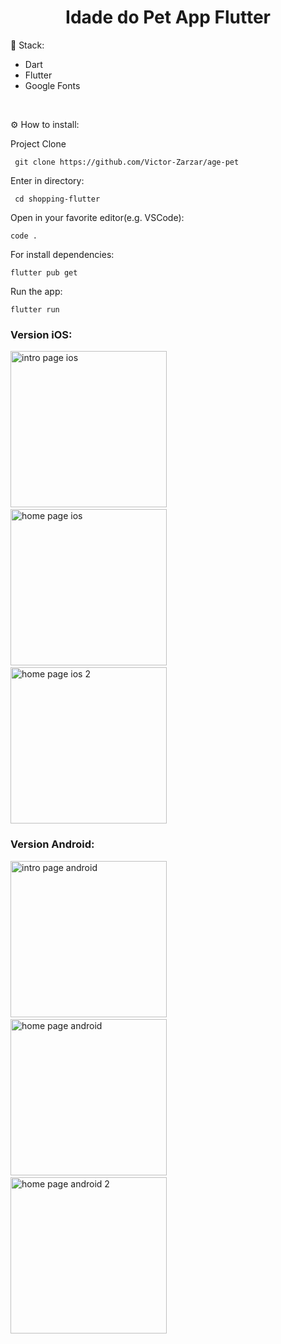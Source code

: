 <h1 align="center" id="header">
 Idade do Pet App Flutter
</h1>

🤖 Stack:

- Dart
- Flutter
- Google Fonts

<br />

⚙️ How to install:

Project Clone

     git clone https://github.com/Victor-Zarzar/age-pet

Enter in directory:

     cd shopping-flutter

Open in your favorite editor(e.g. VSCode):

    code .

For install dependencies:

    flutter pub get

Run the app:
   
    flutter run


### Version iOS:

<img src="lib/assets/intropageios.png" alt="intro page ios" width="250"> &nbsp; &nbsp; &nbsp; <img src="lib/assets/homepageios.png" alt="home page ios" width="250"> &nbsp; &nbsp; &nbsp; <img src="lib/assets/homepageios2.png" alt="home page ios 2" width="250">

### Version Android:

<img src="lib/assets/intropageandroid.png" alt="intro page android" width="250"> &nbsp; &nbsp; &nbsp; <img src="lib/assets/homepagenadroid.png" alt="home page android" width="250"> &nbsp; &nbsp; &nbsp; <img src="lib/assets/homepageandroid2.png" alt="home page android 2" width="250">